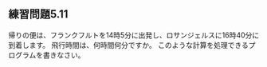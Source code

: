 ## 練習問題5.11

帰りの便は、フランクフルトを14時5分に出発し、ロサンジェルスに16時40分に到着します。
飛行時間は、何時間何分ですか。
このような計算を処理できるプログラムを書きなさい。
